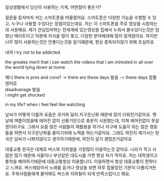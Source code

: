 일상생활에서 당신이 사용하는 기계, 어떤점이 좋은가?

질문을 듣자마자 저는 스마트폰을 떠올렸어요. 스마트폰은 다양한 기능을 수행할 수 있고, 누구나 사용할 수있다는 장점이있는데요. 저는 이 스마트폰을 주로 영상을 시청하는데 사용해요.
제가 관심있어하는 전세계에 있는영상을 집에서 누워서 볼수있다는것은 엄청난 메리트이고
덕분에 지식을 많이 쌓고, 다양한 분야에대해 많이 알게됬어요. 하지만 너무 많이 사용하는것은
안좋다는것을 알기떄문에, 항상 중독되지않기 위해 조심하죠

내꺼
i try not to be addicted 

the greates merit that i can watch the videos that i am intrested in all over the world lying down at home

헤나 
there is pros and cons? -> there are 
these days 발음  -> these days
컴활 영어로  
disadvanage 발음  
i might get shocked

in my life?
when i feel feel like watching



날씨가 어떻게 다를까
요즘은 과거와 달리 지구온난화 때문에 많이 더워진거같아요. 옛날에 여름이었을때 에어컨 없이 선풍기만으로 충분히 시원했는데, 이제 에어컨없이 못살겠더라구요. 그래서 요즘 많은 사람들이 재활용을 하거나 지구에 도움이 되는 많은 행동들을 하면서 지구온난화를 줄이기위해 노력을 하는거같아요. 그래도 여전히 제가사는 한국은 날씨가 나쁘지않다고 생각하기때문에, 여전히 살기 괜찮은거같아요

대중교통
한국은 대체로 버스와 지하철을 가장많이 이용하는것 같아요. 나라가 작고 사람은 많기 때문에 서울이나 부산같은 대도시를 가면 항상 차가 막히죠. 저는 대학생이고 통학을 해야하기때문에 대중교통항상 이용합니다. 이용하면서 항상 대중교통이 편하다고 느껴요. 버스에앉아서 노래를 듣거나 영상을 보면 하루 힘들었던 기분이 다풀리거든요. 주위사람들에게 물어봐도 버스와 지하철이 되게 만족스럽다고 해요.

